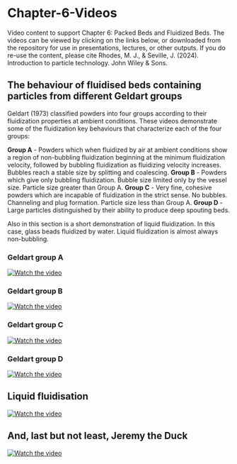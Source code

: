 # Chapter-6-Videos
Video content to support Chapter 6: Packed Beds and Fluidized Beds. The videos can be viewed by clicking on the links below, or downloaded from the repository for use in presentations, lectures, or other outputs. If you do re-use the content, please cite Rhodes, M. J., & Seville, J. (2024). Introduction to particle technology. John Wiley & Sons.


## The behaviour of fluidised beds containing particles from different Geldart groups

Geldart (1973) classified powders into four groups according to their fluidization properties at ambient conditions. These videos demonstrate some of the fluidization key behaviours that characterize each of the four groups:

**Group A** - Powders which when fluidized by air at ambient conditions show a region of non-bubbling fluidization beginning at the minimum fluidization velocity, followed by bubbling fluidization as fluidizing velocity increases. Bubbles reach a stable size by splitting and coalescing.
**Group B** - Powders which give only bubbling fluidization. Bubble size limited only by the vessel size. Particle size greater than Group A.
**Group C** - Very fine, cohesive powders which are incapable of fluidization in the strict sense. No bubbles. Channeling and plug formation. Particle size less than Group A.
**Group D** - Large particles distinguished by their ability to produce deep spouting beds.

Also in this section is a short demonstration of liquid fluidization. In this case, glass beads fluidized by water. Liquid fluidization is almost always non-bubbling.


### Geldart group A

[![Watch the video](https://img.youtube.com/vi/6d3CiCq69uU/sddefault.jpg)](https://www.youtube.com/watch?v=6d3CiCq69uU)

### Geldart group B

[![Watch the video](https://img.youtube.com/vi/pTgqMg_Tn30/sddefault.jpg)](https://www.youtube.com/watch?v=pTgqMg_Tn30)

### Geldart group C

[![Watch the video](https://img.youtube.com/vi/5cWHMdomegQ/sddefault.jpg)](https://www.youtube.com/watch?v=5cWHMdomegQ)

### Geldart group D

[![Watch the video](https://img.youtube.com/vi/RsXEvysJ-Q4/sddefault.jpg)](https://www.youtube.com/watch?v=RsXEvysJ-Q4)



## Liquid fluidisation

[![Watch the video](https://img.youtube.com/vi/JNkuXtkf_zk/sddefault.jpg)](https://www.youtube.com/watch?v=JNkuXtkf_zk)



## And, last but not least, Jeremy the Duck

[![Watch the video](https://img.youtube.com/vi/av40qcneOc8/sddefault.jpg)](https://www.youtube.com/watch?v=av40qcneOc8)

